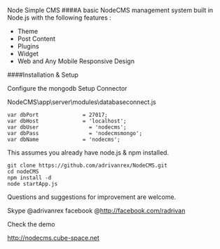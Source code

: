 Node Simple CMS
####A basic NodeCMS management system built in Node.js with the following features :

* Theme
* Post Content
* Plugins
* Widget
* Web and Any Mobile Responsive Design

####Installation & Setup

Configure the mongodb Setup Connector

NodeCMS\app\server\modules\databaseconnect.js

```
var dbPort              = 27017;
var dbHost              = 'localhost';
var dbUser  	          = 'nodecms';
var dbPass		          = 'nodecmsmongo';
var dbName              = 'nodecms';

```

This assumes you already have node.js & npm installed.
```
git clone https://github.com/adrivanrex/NodeCMS.git
cd nodeCMS
npm install -d
node startApp.js
```


Questions and suggestions for improvement are welcome.

Skype  @adrivanrex
facebook @http://facebook.com/radrivan

Check the demo 

http://nodecms.cube-space.net






